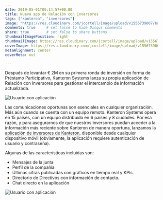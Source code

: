 ```yaml
---
date: 2019-05-01T00:14:57+00:00
title: Nueva app de Relación con Inversores
tags: ["kanteron", "inversores"]
image: "https://res.cloudinary.com/jcortell/image/upload/v1556739007/Kanteron/InvestorRelationsApp/smartmockups_jv5ec1t6.jpg"
comments: true     # set false to hide Disqus comments
share: true        # set false to share buttons
thumbnailImagePosition: right
thumbnailImage: https://res.cloudinary.com/jcortell/image/upload/v1556739008/Kanteron/InvestorRelationsApp/threed_mockup_3.png
coverImage: https://res.cloudinary.com/jcortell/image/upload/v1556739007/Kanteron/InvestorRelationsApp/smartmockups_jv5ec1t6.jpg
metaAlignment: center
coverMeta: out

---
```


Después de levantar € 2M en su primera ronda de inversión en forma de Préstamo Participativo, Kanteron Systems lanza su propia aplicación de Relación con Inversores para gestionar el intercambio de información actualizada.

<!--more-->

![Usuario con aplicación](https://res.cloudinary.com/jcortell/image/upload/v1556739010/Kanteron/InvestorRelationsApp/mockuper.png)

Las comunicaciones oportunas son esenciales en cualquier organización. Más aún cuando se cuenta con un equipo remoto. Kanteron Systems opera en 15 países, con un equipo distribuido en 6 países y 8 ciudades. Por esa razón, y para asegurarnos de que nuestros inversores puedan acceder a la información más reciente sobre Kanteron de manera oportuna, lanzamos la [aplicación de inversores de Kanteron](https://investors.kanteron.com/), disponible desde cualquier dispositivo móvil (obviamente, la aplicación requiere autenticación de usuario y contraseña).

Algunas de las características incluidas son:

* Mensajes de la junta
* Perfil de la compañía
* Últimas cifras publicadas con gráficos en tiempo real y KPIs.
* Directorio de Directivos con información de contacto.
* Chat directo en la aplicación

![Usuario con aplicación](https://res.cloudinary.com/jcortell/image/upload/v1556741687/Kanteron/InvestorRelationsApp/mockuper_4.png)
